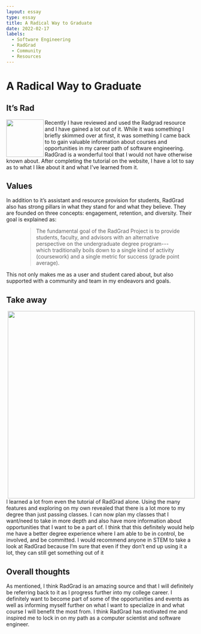 ```yaml
---
layout: essay
type: essay
title: A Radical Way to Graduate 
date: 2022-02-17
labels:
  - Software Engineering
  - RadGrad
  - Community
  - Resources
---
```


<h1>A Radical Way to Graduate</h1>
<h2>It’s Rad</h2>

<img src="https://www.radgrad.org/img/radgrad_logo.png" width="100px" align="left"/> 
<p>Recently I have reviewed and used the Radgrad resource and I have gained a lot out of it.
While it was something I briefly skimmed over at first, it was something I came back to to gain valuable information about courses and opportunities in my career path of software engineering. RadGrad is a wonderful tool that I would not have otherwise known about. After completing the tutorial on the website, I have a lot to say as to what I like about it and what I've learned from it.
</p>
<p>

<h2>Values</h2>
<p>
In addition to it’s assistant and resource provision for students, RadGrad also has strong pillars in what they stand for and what they believe. They are founded on three concepts: engagement, retention, and diversity. Their goal is explained as:
  
<figure class="quote">
  <blockquote>
    The fundamental goal of the RadGrad Project is to provide students, faculty, and advisors with an alternative perspective on the undergraduate degree program---which traditionally boils down to a single kind of activity (coursework) and a single metric for success (grade point average).
  </blockquote>
</figure>
<p>
This not only makes me as a user and student cared about, but also supported with a community and team in my endeavors and goals.
</p>
<h2>Take away</h2>

<img src="https://www.radgrad.org/assets/images/interests-explorer-algorithms-4d70ada9b89e7924f6da706564d398e4.png" width="500px" align="right"/>
<p>
I learned a lot from even the tutorial of RadGrad alone. Using the many features and exploring on my own revealed that there is a lot more to my degree than just passing classes. I can now plan my classes that I want/need to take in more depth and also have more information about opportunities that I want to be a part of. I think that this definitely would help me have a better degree experience where I am able to be in control, be involved, and be committed. I would recommend anyone in STEM to take a look at RadGrad because I’m sure that even if they don’t end up using it a lot, they can still get something out of it
</p>

<h2>Overall thoughts</h2>
<p>As mentioned, I think RadGrad is an amazing source and that I will definitely be referring back to it as I progress further into my college career. I definitely want to become part of some of the opportunities and events as well as informing myself further on what I want to specialize in and what course I will benefit the most from. I think RadGrad has motivated me and inspired me to lock in on my path as a computer scientist and software engineer. </p>
